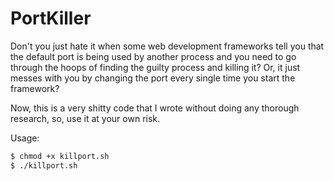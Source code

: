 # PortKiller

Don't you just hate it when some web development frameworks tell you that the default port is being used by another process and you need to go through the hoops of finding the guilty process and killing it? Or, it just messes with you by changing the port every single time you start the framework?

Now, this is a very shitty code that I wrote without doing any thorough research, so, use it at your own risk.

Usage:
```bash
$ chmod +x killport.sh
$ ./killport.sh
```
